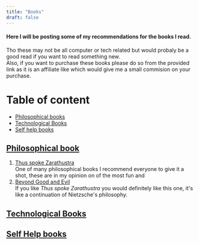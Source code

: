 ```yaml
---
title: "Books"
draft: false
---
```

#### Here I will be posting some of my recommendations for the books I read.

Tho these may not be all computer or tech related but would probaly be a good read if you want to read something new.  
Also, if you want to purchase these books please do so from the provided link as it is an affiliate like which would give me a small commision on your purchase.
# Table of content
- [Philosophical books](#Philosophy)
- [Technological Books](#Tech)
- [Self help books](#Self-Help)

## [Philosophical book](#Philocsophy)
1. [Thus spoke Zarathustra]()  
  One of many philosophical books I recommend everyone to give it a shot, these are in my opinion on of the most fun and 
2. [Beyond Good and Evil]()  
  If you like *Thus spoke Zarathustra* you would definitely like this one, it's like a continuation of Nietzsche's philosophy.

## [Technological Books](#Tech)

## [Self Help books](#Self-Help)
